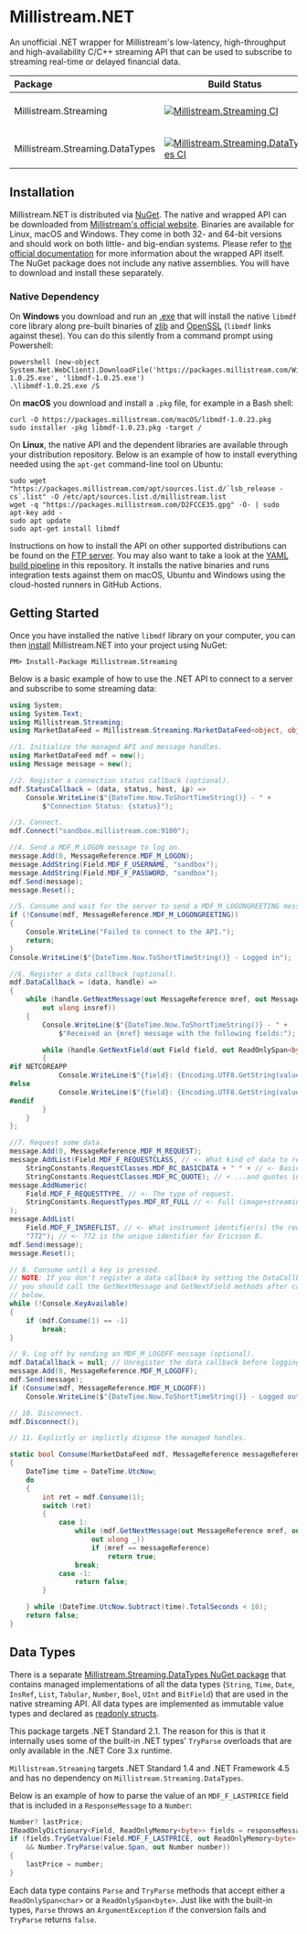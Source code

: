 # Millistream.NET

An unofficial .NET wrapper for Millistream's low-latency, high-throughput and high-availability C/C++ streaming API that can be used to subscribe to streaming real-time or delayed financial data.

| Package | Build Status | NuGet  |
| :------------ |-------------| -------------|
| Millistream.Streaming | [![Millistream.Streaming CI](https://github.com/mgnsm/Millistream.NET/actions/workflows/millistream.streaming.ci.yml/badge.svg?branch=main&event=push)](https://github.com/mgnsm/Millistream.NET/actions/workflows/millistream.streaming.ci.yml) | [![NuGet Badge](https://img.shields.io/nuget/v/Millistream.Streaming.svg)](http://www.nuget.org/packages/Millistream.Streaming/) |
| Millistream.Streaming.DataTypes | [![Millistream.Streaming.DataTypes CI](https://github.com/mgnsm/Millistream.NET/actions/workflows/millistream.streaming.datatypes.ci.yml/badge.svg?branch=main&event=push)](https://github.com/mgnsm/Millistream.NET/actions/workflows/millistream.streaming.datatypes.ci.yml) | [![NuGet Badge](https://img.shields.io/nuget/v/Millistream.Streaming.DataTypes.svg)](http://www.nuget.org/packages/Millistream.Streaming.DataTypes/) |

## Installation
Millistream.NET is distributed via [NuGet](https://www.nuget.org/packages/Millistream.Streaming). The native and wrapped API can be downloaded from [Millistream's official website](https://packages.millistream.com/). Binaries are available for Linux, macOS and Windows. They come in both 32- and 64-bit versions and should work on both little- and big-endian systems. Please refer to [the official documentation](https://packages.millistream.com/documents/MDF%20C%20API.pdf) for more information about the wrapped API itself. The NuGet package does not include any native assemblies. You will have to download and install these separately.
### Native Dependency
On **Windows** you download and run an [.exe](https://packages.millistream.com/Windows/libmdf-1.0.25.exe) that will install the native `libmdf` core library along pre-built binaries of [zlib](http://zlib.net) and [OpenSSL](http://openssl.org/) (`libmdf` links against these). You can do this silently from a command prompt using Powershell:

    powershell (new-object System.Net.WebClient).DownloadFile('https://packages.millistream.com/Windows/libmdf-1.0.25.exe', 'libmdf-1.0.25.exe')
    .\libmdf-1.0.25.exe /S

On **macOS** you download and install a `.pkg` file, for example in a Bash shell:

    curl -O https://packages.millistream.com/macOS/libmdf-1.0.23.pkg 
    sudo installer -pkg libmdf-1.0.23.pkg -target /

On **Linux**, the native API and the dependent libraries are available through your distribution repository. Below is an example of how to install everything needed using the `apt-get` command-line tool on Ubuntu:

    sudo wget "https://packages.millistream.com/apt/sources.list.d/`lsb_release -cs`.list" -O /etc/apt/sources.list.d/millistream.list 
    wget -q "https://packages.millistream.com/D2FCCE35.gpg" -O- | sudo apt-key add - 
    sudo apt update
    sudo apt-get install libmdf

Instructions on how to install the API on other supported distributions can be found on the [FTP server](https://bit.ly/2wD2omK). You may also want to take a look at the [YAML build pipeline](.github/workflows/millistream.streaming.yml) in this repository. It installs the native binaries and runs integration tests against them on macOS, Ubuntu and Windows using the cloud-hosted runners in GitHub Actions.
## Getting Started
Once you have installed the native `libmdf` library on your computer, you can then [install](https://docs.microsoft.com/en-us/nuget/consume-packages/ways-to-install-a-package) Millistream.NET into your project using NuGet:

    PM> Install-Package Millistream.Streaming

Below is a basic example of how to use the .NET API to connect to a server and subscribe to some streaming data:

```cs
using System;
using System.Text;
using Millistream.Streaming;
using MarketDataFeed = Millistream.Streaming.MarketDataFeed<object, object>;

//1. Initialize the managed API and message handles.
using MarketDataFeed mdf = new();
using Message message = new();

//2. Register a connection status callback (optional).
mdf.StatusCallback = (data, status, host, ip) =>
    Console.WriteLine($"{DateTime.Now.ToShortTimeString()} - " +
        $"Connection Status: {status}");

//3. Connect.
mdf.Connect("sandbox.millistream.com:9100");

//4. Send a MDF_M_LOGON message to log on.
message.Add(0, MessageReference.MDF_M_LOGON);
message.AddString(Field.MDF_F_USERNAME, "sandbox");
message.AddString(Field.MDF_F_PASSWORD, "sandbox");
mdf.Send(message);
message.Reset();

//5. Consume and wait for the server to send a MDF_M_LOGONGREETING message.
if (!Consume(mdf, MessageReference.MDF_M_LOGONGREETING))
{
    Console.WriteLine("Failed to connect to the API.");
    return;
}
Console.WriteLine($"{DateTime.Now.ToShortTimeString()} - Logged in");

//6. Register a data callback (optional).
mdf.DataCallback = (data, handle) =>
{
    while (handle.GetNextMessage(out MessageReference mref, out MessageClasses mclass,
        out ulong insref))
    {
        Console.WriteLine($"{DateTime.Now.ToShortTimeString()} - " +
            $"Received an {mref} message with the following fields:");

        while (handle.GetNextField(out Field field, out ReadOnlySpan<byte> value))
        {
#if NETCOREAPP
            Console.WriteLine($"{field}: {Encoding.UTF8.GetString(value)}");
#else
            Console.WriteLine($"{field}: {Encoding.UTF8.GetString(value.ToArray())}");
#endif
        }
    }
};

//7. Request some data.
message.Add(0, MessageReference.MDF_M_REQUEST);
message.AddList(Field.MDF_F_REQUESTCLASS, // <- What kind of data to request.
    StringConstants.RequestClasses.MDF_RC_BASICDATA + " " + // <- Basic data
    StringConstants.RequestClasses.MDF_RC_QUOTE); // < ...and quotes in this case.
message.AddNumeric(
    Field.MDF_F_REQUESTTYPE, // <- The type of request.
    StringConstants.RequestTypes.MDF_RT_FULL // <- Full (image+streaming) in this case.
);
message.AddList(
    Field.MDF_F_INSREFLIST, // <- What instrument identifier(s) the request is for.
    "772"); // <- 772 is the unique identifier for Ericsson B.
mdf.Send(message);
message.Reset();

// 8. Consume until a key is pressed.
// NOTE: If you don't register a data callback by setting the DataCallback property, 
// you should call the GetNextMessage and GetNextField methods after calling Consume
// below.
while (!Console.KeyAvailable)
{
    if (mdf.Consume(1) == -1)
        break;
}

// 9. Log off by sending an MDF_M_LOGOFF message (optional).
mdf.DataCallback = null; // Unregister the data callback before logging out.
message.Add(0, MessageReference.MDF_M_LOGOFF);
mdf.Send(message);
if (Consume(mdf, MessageReference.MDF_M_LOGOFF))
    Console.WriteLine($"{DateTime.Now.ToShortTimeString()} - Logged out");

// 10. Disconnect.
mdf.Disconnect();

// 11. Explictly or implictly dispose the managed handles.

static bool Consume(MarketDataFeed mdf, MessageReference messageReference)
{
    DateTime time = DateTime.UtcNow;
    do
    {
        int ret = mdf.Consume(1);
        switch (ret)
        {
            case 1:
                while (mdf.GetNextMessage(out MessageReference mref, out MessageClasses _,
                    out ulong _))
                    if (mref == messageReference)
                        return true;
                break;
            case -1:
                return false;
        }

    } while (DateTime.UtcNow.Subtract(time).TotalSeconds < 10);
    return false;
}
```
## Data Types
There is a separate [Millistream.Streaming.DataTypes NuGet package](http://www.nuget.org/packages/Millistream.Streaming.DataTypes/) that contains managed implementations of all the data types (`String`, `Time`, `Date`, `InsRef`, `List`, `Tabular`, `Number`, `Bool`, `UInt` and `BitField`) that are used in the native streaming API. All data types are implemented as immutable value types and declared as [readonly structs](https://docs.microsoft.com/en-us/dotnet/csharp/language-reference/builtin-types/struct#readonly-struct).

This package targets .NET Standard 2.1. The reason for this is that it internally uses some of the built-in .NET types' `TryParse` overloads that are only available in the .NET Core 3.x runtime. 

`Millistream.Streaming` targets .NET Standard 1.4 and .NET Framework 4.5 and has no dependency on `Millistream.Streaming.DataTypes`.

Below is an example of how to parse the value of an `MDF_F_LASTPRICE` field that is included in a `ResponseMessage` to a `Number`:

```cs
Number? lastPrice;
IReadOnlyDictionary<Field, ReadOnlyMemory<byte>> fields = responseMessage.Fields;
if (fields.TryGetValue(Field.MDF_F_LASTPRICE, out ReadOnlyMemory<byte> value)
    && Number.TryParse(value.Span, out Number number))
{
    lastPrice = number;
}
```

Each data type contains `Parse` and `TryParse` methods that accept either a `ReadOnlySpan<char>` or a `ReadOnlySpan<byte>`. Just like with the built-in types, `Parse` throws an `ArgumentException` if the conversion fails and `TryParse` returns `false`.
